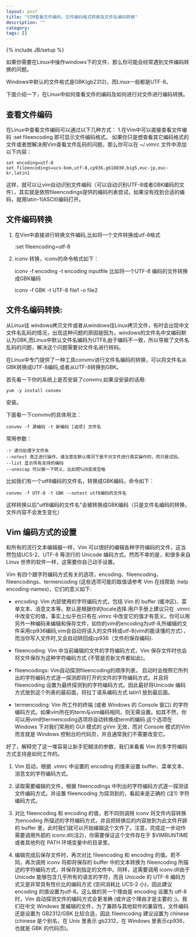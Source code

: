 ```yaml
---
layout: post
title: "VIM查看文件编码、文件编码格式转换及文件名编码转换"
description: ""
category: 
tags: []
---
```

{% include JB/setup %}

如果你需要在Linux中操作windows下的文件，那么你可能会经常遇到文件编码转换的问题。

Windows中默认的文件格式是GBK(gb2312)，而Linux一般都是UTF-8。

下面介绍一下，在Linux中如何查看文件的编码及如何进行对文件进行编码转换。

## 查看文件编码
在Linux中查看文件编码可以通过以下几种方式：
1.在Vim中可以直接查看文件编码
:set fileencoding
即可显示文件编码格式。
如果你只是想查看其它编码格式的文件或者想解决用Vim查看文件乱码的问题，那么你可以在
~/.vimrc 文件中添加以下内容：

	set encoding=utf-8
	set fileencodings=ucs-bom,utf-8,cp936,gb18030,big5,euc-jp,euc-kr,latin1

这样，就可以让vim自动识别文件编码（可以自动识别UTF-8或者GBK编码的文件），其实就是依照fileencodings提供的编码列表尝试，如果没有找到合适的编码，就用latin-1(ASCII)编码打开。


## 文件编码转换

1. 在Vim中直接进行转换文件编码,比如将一个文件转换成utf-8格式

	:set fileencoding=utf-8


2. iconv 转换，iconv的命令格式如下：

	iconv -f encoding -t encoding inputfile
比如将一个UTF-8 编码的文件转换成GBK编码

	iconv -f GBK -t UTF-8 file1 -o file2

## 文件名编码转换:

从Linux往 windows拷贝文件或者从windows往Linux拷贝文件，有时会出现中文文件名乱码的情况，出现这种问题的原因是因为，windows的文件名中文编码默认为GBK,而Linux中默认文件名编码为UTF8,由于编码不一致，所以导致了文件名乱码的问题，解决这个问题需要对文件名进行转码。

在Linux中专门提供了一种工具convmv进行文件名编码的转换，可以将文件名从GBK转换成UTF-8编码,或者从UTF-8转换到GBK。

首先看一下你的系统上是否安装了convmv,如果没安装的话用:

	yum -y install convmv

安装。

下面看一下convmv的具体用法：

	convmv -f 源编码 -t 新编码 [选项] 文件名

常用参数：

	-r 递归处理子文件夹
	--notest 真正进行操作，请注意在默认情况下是不对文件进行真实操作的，而只是试验。
	--list 显示所有支持的编码
	--unescap 可以做一下转义，比如把%20变成空格

比如我们有一个utf8编码的文件名，转换成GBK编码，命令如下：

	convmv -f UTF-8 -t GBK --notest utf8编码的文件名

这样转换以后"utf8编码的文件名"会被转换成GBK编码（只是文件名编码的转换，文件内容不会发生变化）

## Vim 编码方式的设置

和所有的流行文本编辑器一样，Vim 可以很好的编辑各种字符编码的文件，这当然包括UCS-2、UTF-8 等流行的 Unicode 编码方式。然而不幸的是，和很多来自 Linux 世界的软件一样，这需要你自己动手设置。 

Vim 有四个跟字符编码方式有关的选项，encoding、fileencoding、fileencodings、termencoding (这些选项可能的取值请参考 Vim 在线帮助 :help encoding-names)，它们的意义如下: 

* encoding: Vim 内部使用的字符编码方式，包括 Vim 的 buffer (缓冲区)、菜单文本、消息文本等。默认是根据你的locale选择.用户手册上建议只在 .vimrc 中改变它的值，事实上似乎也只有在.vimrc 中改变它的值才有意义。你可以用另外一种编码来编辑和保存文件，如你的vim的encoding为utf-8,所编辑的文件采用cp936编码,vim会自动将读入的文件转成utf-8(vim的能读懂的方式），而当你写入文件时,又会自动转回成cp936（文件的保存编码). 

* fileencoding: Vim 中当前编辑的文件的字符编码方式，Vim 保存文件时也会将文件保存为这种字符编码方式 (不管是否新文件都如此)。 

* fileencodings: Vim自动探测fileencoding的顺序列表， 启动时会按照它所列出的字符编码方式逐一探测即将打开的文件的字符编码方式，并且将 fileencoding 设置为最终探测到的字符编码方式。因此最好将Unicode 编码方式放到这个列表的最前面，将拉丁语系编码方式 latin1 放到最后面。 

* termencoding: Vim 所工作的终端 (或者 Windows 的 Console 窗口) 的字符编码方式。如果vim所在的term与vim编码相同，则无需设置。如其不然，你可以用vim的termencoding选项将自动转换成term的编码.这个选项在 Windows 下对我们常用的 GUI 模式的 gVim 无效，而对 Console 模式的Vim 而言就是 Windows 控制台的代码页，并且通常我们不需要改变它。 

好了，解释完了这一堆容易让新手犯糊涂的参数，我们来看看 Vim 的多字符编码方式支持是如何工作的。 

1. Vim 启动，根据 .vimrc 中设置的 encoding 的值来设置 buffer、菜单文本、消息文的字符编码方式。 

2. 读取需要编辑的文件，根据 fileencodings 中列出的字符编码方式逐一探测该文件编码方式。并设置 fileencoding 为探测到的，看起来是正确的 (注1) 字符编码方式。 

3. 对比 fileencoding 和 encoding 的值，若不同则调用 iconv 将文件内容转换为encoding 所描述的字符编码方式，并且把转换后的内容放到为此文件开辟的 buffer 里，此时我们就可以开始编辑这个文件了。注意，完成这一步动作需要调用外部的 iconv.dll(注2)，你需要保证这个文件存在于 $VIMRUNTIME 或者其他列在 PATH 环境变量中的目录里。 

4. 编辑完成后保存文件时，再次对比 fileencoding 和 encoding 的值。若不同，再次调用 iconv 将即将保存的 buffer 中的文本转换为 fileencoding 所描述的字符编码方式，并保存到指定的文件中。同样，这需要调用 iconv.dll由于 Unicode 能够包含几乎所有的语言的字符，而且 Unicode 的 UTF-8 编码方式又是非常具有性价比的编码方式 (空间消耗比 UCS-2 小)，因此建议 encoding 的值设置为utf-8。这么做的另一个理由是 encoding 设置为 utf-8 时，Vim 自动探测文件的编码方式会更准确 (或许这个理由才是主要的 ;)。我们在中文 Windows 里编辑的文件，为了兼顾与其他软件的兼容性，文件编码还是设置为 GB2312/GBK 比较合适，因此 fileencoding 建议设置为 chinese (chinese 是个别名，在 Unix 里表示 gb2312，在 Windows 里表示cp936，也就是 GBK 的代码页)。

